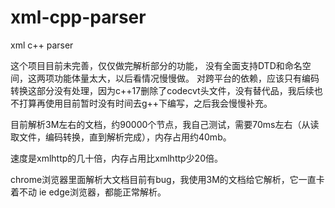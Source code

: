 # xml-cpp-parser
xml c++ parser

这个项目目前未完善，仅仅做完解析部分的功能，
没有全面支持DTD和命名空间，这两项功能体量太大，以后看情况慢慢做。
对跨平台的依赖，应该只有编码转换这部分没有处理，因为c++17删除了codecvt头文件，没有替代品，我后续也不打算再使用目前暂时没有时间去g++下编写，之后我会慢慢补充。

目前解析3M左右的文档，约90000个节点，我自己测试，需要70ms左右（从读取文件，编码转换，直到解析完成），内存占用约40mb。

速度是xmlhttp的几十倍，内存占用比xmlhttp少20倍。

chrome浏览器里面解析大文档目前有bug，我使用3M的文档给它解析，它一直卡着不动 ie edge浏览器，都能正常解析。

